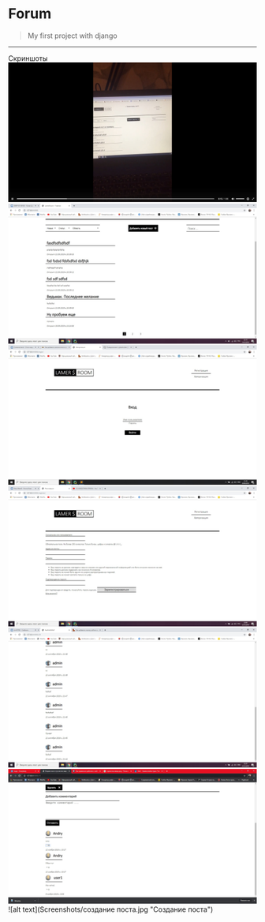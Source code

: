 # Forum
> My first project with django
***
Скриншоты
![alt text](Screenshots/Главная1.jpg "Главная 1")
![alt text](Screenshots/главная.jpg "Главная 2")
![alt text](Screenshots/Авторизация.jpg "Авторизация")
![alt text](Screenshots/регистрация.jpg "Регистрация")
![alt text](Screenshots/комментарии.jpg "Коментарии")
![alt text](Screenshots/комментарии2.jpg "Комментарии 2")
![alt text](Screenshots/создание поста.jpg "Создание поста")
